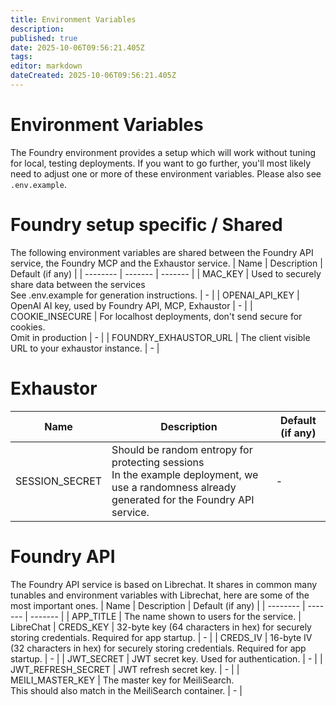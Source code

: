 ```yaml
---
title: Environment Variables
description: 
published: true
date: 2025-10-06T09:56:21.405Z
tags: 
editor: markdown
dateCreated: 2025-10-06T09:56:21.405Z
---
```


# Environment Variables
The Foundry environment provides a setup which will work without tuning for local, testing deployments. If you want to go further, you'll most likely need to adjust one or more of these environment variables.
Please also see ``.env.example``.
# Foundry setup specific / Shared
The following environment variables are shared between the Foundry API service, the Foundry MCP and the Exhaustor service.
| Name | Description | Default (if any) |
| -------- | ------- | ------- |
| MAC_KEY | Used to securely share data between the services<br>See .env.example for generation instructions. | - |
| OPENAI_API_KEY | OpenAI AI key, used by Foundry API, MCP, Exhaustor | - |
| COOKIE_INSECURE | For localhost deployments, don't send secure for cookies.<br>Omit in production | - |
| FOUNDRY_EXHAUSTOR_URL | The client visible URL to your exhaustor instance. | - |
# Exhaustor
| Name | Description | Default (if any) |
| -------- | ------- | ------- |
| SESSION_SECRET | Should be random entropy for protecting sessions<br>In the example deployment, we use a randomness already generated for the Foundry API service. | - |
# Foundry API
The Foundry API service is based on Librechat. It shares in common many tunables and environment variables with Librechat, here are some of the most important ones.
| Name | Description | Default (if any) |
| -------- | ------- | ------- |
| APP_TITLE | The name shown to users for the service. | LibreChat
| CREDS_KEY | 32-byte key (64 characters in hex) for securely storing credentials. Required for app startup. | - |
| CREDS_IV | 16-byte IV (32 characters in hex) for securely storing credentials. Required for app startup. | - |
| JWT_SECRET | JWT secret key. Used for authentication. | - |
| JWT_REFRESH_SECRET | JWT refresh secret key. | - |
| MEILI_MASTER_KEY | The master key for MeiliSearch.<br>This should also match in the MeiliSearch container. | - |